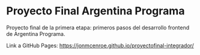 <h1>Proyecto Final Argentina Programa</h1>

Proyecto final de la primera etapa: primeros pasos del desarrollo frontend de Argentina Programa.

Link a GitHub Pages: https://jonmcenroe.github.io/proyectofinal-integrador/
